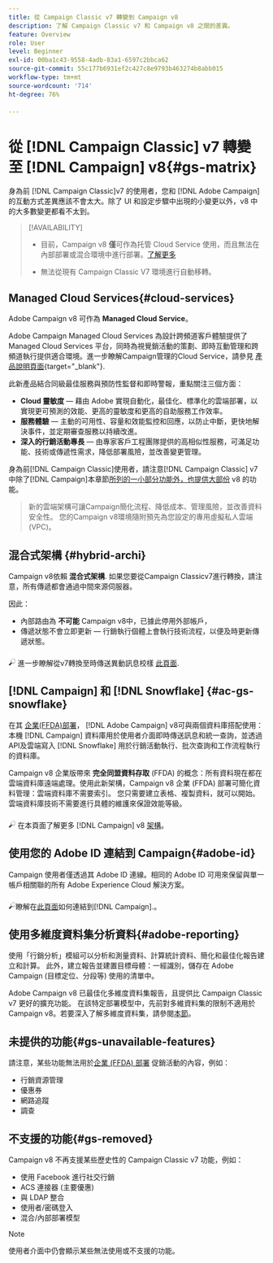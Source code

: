 ```yaml
---
title: 從 Campaign Classic v7 轉變到 Campaign v8
description: 了解 Campaign Classic v7 和 Campaign v8 之間的差異。
feature: Overview
role: User
level: Beginner
exl-id: 00ba1c43-9558-4adb-83a1-6597c2bbca62
source-git-commit: 55c177b6931ef2c427c8e9793b463274b8abb015
workflow-type: tm+mt
source-wordcount: '714'
ht-degree: 76%

---
```


# 從 [!DNL Campaign Classic] v7 轉變至 [!DNL Campaign] v8{#gs-matrix}

身為前 [!DNL Campaign Classic]v7 的使用者，您和 [!DNL Adobe Campaign] 的互動方式差異應該不會太大。除了 UI 和設定步驟中出現的小變更以外，v8 中的大多數變更都看不太到。

>[!AVAILABILITY]
>
>* 目前，Campaign v8 **僅**&#x200B;可作為托管 Cloud Service 使用，而且無法在內部部署或混合環境中進行部署。[了解更多](#cloud-services)
>
>* 無法從現有 Campaign Classic V7 環境進行自動移轉。


## Managed Cloud Services{#cloud-services}

Adobe Campaign v8 可作為 **Managed Cloud Service**。 

Adobe Campaign Managed Cloud Services 為設計跨頻道客戶體驗提供了 Managed Cloud Services 平台，同時為視覺銷活動的策劃、即時互動管理和跨頻道執行提供適合環境。進一步瞭解Campaign管理的Cloud Service，請參見 [產品說明頁面](https://helpx.adobe.com/tw/legal/product-descriptions/adobe-campaign-managed-cloud-services.html){target="_blank"}.

此新產品結合同級最佳服務與預防性監督和即時警報，重點關注三個方面：

* **Cloud 靈敏度** — 藉由 Adobe 實現自動化，最佳化、標準化的雲端部署，以實現更可預測的效能、更高的靈敏度和更高的自助服務工作效率。
* **服務體驗** — 主動的可用性、容量和效能監控和回應，以防止中斷，更快地解決事件，並定期審查服務以持續改進。
* **深入的行銷活動專長** — 由專家客戶工程團隊提供的高相似性服務，可滿足功能、技術或傳遞性需求，降低部署風險，並改善變更管理。

身為前[!DNL Campaign Classic]使用者，請注意[!DNL Campaign Classic] v7 中除了[!DNL Campaign]本章節[所列的一小部分功能外，也提供大部份](#gs-removed) v8 的功能。 

>新的雲端架構可讓Campaign簡化流程、降低成本、管理風險，並改善資料安全性。 您的Campaign v8環境隨附預先為您設定的專用虛擬私人雲端(VPC)。


## 混合式架構 {#hybrid-archi}

Campaign v8依賴 **混合式架構**. 如果您要從Campaign Classicv7進行轉換，請注意，所有傳遞都會通過中間來源伺服器。

因此：

* 內部路由為 **不可能** Campaign v8中，已據此停用外部帳戶，
* 傳遞狀態不會立即更新 — 行銷執行個體上會執行技術流程，以便及時更新傳遞狀態。


![](../assets/do-not-localize/glass.png) 進一步瞭解從v7轉換至時傳送異動訊息校樣 [此頁面](../send/transactional-template.md#transition-from-v7).


## [!DNL Campaign] 和 [!DNL Snowflake] {#ac-gs-snowflake}

在其 [企業(FFDA)部署](../architecture/enterprise-deployment.md)， [!DNL Adobe Campaign] v8可與兩個資料庫搭配使用：本機 [!DNL Campaign] 資料庫用於使用者介面即時傳送訊息和統一查詢，並透過API及雲端寫入 [!DNL Snowflake] 用於行銷活動執行、批次查詢和工作流程執行的資料庫。

Campaign v8 企業版帶來 **完全同盟資料存取** (FFDA) 的概念：所有資料現在都在雲端資料庫遠端處理。使用此新架構，Campaign v8 企業 (FFDA) 部署可簡化資料管理：雲端資料庫不需要索引。 您只需要建立表格、複製資料，就可以開始。雲端資料庫技術不需要進行具體的維護來保證效能等級。

![](../assets/do-not-localize/glass.png) 在本頁面了解更多 [!DNL Campaign] v8 [架構](../architecture/architecture.md)。


## 使用您的 Adobe ID 連結到 Campaign{#adobe-id}

Campaign 使用者僅透過其 Adobe ID 連線。相同的 Adobe ID 可用來保留與單一帳戶相關聯的所有 Adobe Experience Cloud 解決方案。

![](../assets/do-not-localize/glass.png)瞭解在[此頁面](connect.md)如何連結到[!DNL Campaign].。

## 使用多維度資料集分析資料{#adobe-reporting}

使用「行銷分析」模組可以分析和測量資料、計算統計資料、簡化和最佳化報告建立和計算。 此外，建立報告並建置目標母體：一經識別，儲存在 Adobe Campaign (目標定位、分段等) 使用的清單中。

Adobe Campaign v8 已最佳化多維度資料集報告，且提供比 Campaign Classic v7 更好的擴充功能。 在該特定部署模型中，先前對多維資料集的限制不適用於 Campaign v8。若要深入了解多維度資料集，請參閱[本節](../../v8/reporting/gs-cubes.md)。

## 未提供的功能{#gs-unavailable-features}

請注意，某些功能無法用於[企業 (FFDA) 部署](../architecture/enterprise-deployment.md) 促銷活動的內容，例如：

* 行銷資源管理
* 優惠券
* 網路追蹤
* 調查

## 不支援的功能{#gs-removed}

Campaign v8 不再支援某些歷史性的 Campaign Classic v7 功能，例如：

* 使用 Facebook 進行社交行銷
* ACS 連接器 (主要優惠)
* 與 LDAP 整合
* 使用者/密碼登入
* 混合/內部部署模型


>[!NOTE]
>
>使用者介面中仍會顯示某些無法使用或不支援的功能。
